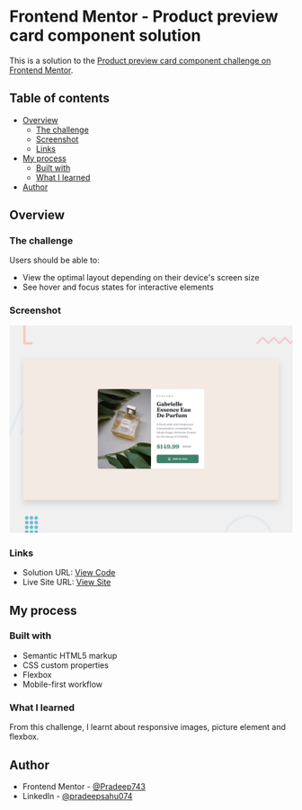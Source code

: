 # Frontend Mentor - Product preview card component solution

This is a solution to the [Product preview card component challenge on Frontend Mentor](https://www.frontendmentor.io/challenges/product-preview-card-component-GO7UmttRfa). 

## Table of contents

- [Overview](#overview)
  - [The challenge](#the-challenge)
  - [Screenshot](#screenshot)
  - [Links](#links)
- [My process](#my-process)
  - [Built with](#built-with)
  - [What I learned](#what-i-learned)
- [Author](#author)


## Overview

### The challenge

Users should be able to:

- View the optimal layout depending on their device's screen size
- See hover and focus states for interactive elements

### Screenshot

![](./design/desktop-preview.jpg)


### Links

- Solution URL: [View Code](https://github.com/Pradeep743/Product-preview-card-component-challenge)
- Live Site URL: [View Site](https://pradeep743.github.io/Product-preview-card-component-challenge/)

## My process

### Built with

- Semantic HTML5 markup
- CSS custom properties
- Flexbox
- Mobile-first workflow


### What I learned

From this challenge, I learnt about responsive images, picture element and flexbox.


## Author

- Frontend Mentor - [@Pradeep743](https://www.frontendmentor.io/profile/Pradeep743)
- LinkedIn - [@pradeepsahu074](https://www.linkedin.com/in/pradeepsahu074/)

